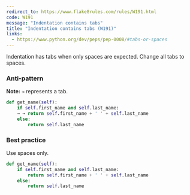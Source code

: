 ```yaml
---
redirect_to: https://www.flake8rules.com/rules/W191.html
code: W191
message: "Indentation contains tabs"
title: "Indentation contains tabs (W191)"
links:
  - https://www.python.org/dev/peps/pep-0008/#tabs-or-spaces
---
```


Indentation has tabs when only spaces are expected. Change all tabs to spaces.

### Anti-pattern

**Note:** `→` represents a tab.

```python
def get_name(self):
    if self.first_name and self.last_name:
    → → return self.first_name + ' ' + self.last_name
    else:
        return self.last_name
```

### Best practice

Use spaces only.

```python
def get_name(self):
    if self.first_name and self.last_name:
        return self.first_name + ' ' + self.last_name
    else:
        return self.last_name
```
